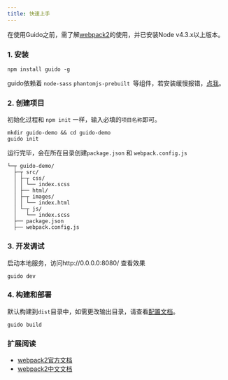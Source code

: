 ```yaml
---
title: 快速上手
---
```



在使用Guido之前，需了解[webpack2](https://webpack.js.org/)的使用，并已安装Node v4.3.x以上版本。


### 1. 安装

```shell
npm install guido -g
```

guido依赖着 `node-sass` `phantomjs-prebuilt `等组件，若安装缓慢报错，[点我](./npm-install-fail)。



### 2. 创建项目

初始化过程和 `npm init` 一样，输入必填的`项目名称`即可。

```shell
mkdir guido-demo && cd guido-demo
guido init
```

运行完毕，会在所在目录创建`package.json` 和 `webpack.config.js`

```shell
└─┬ guido-demo/
  ├─┬ src/
  │ ├─┬ css/
  │ │ └── index.scss
  │ ├── html/
  │ ├─┬ images/
  │ │ └── index.html
  │ └─┬ js/
  │   └── index.scss
  ├── package.json
  ├── webpack.config.js
```



### 3. 开发调试

启动本地服务，访问http://0.0.0.0:8080/ 查看效果

```shell
guido dev
```



### 4. 构建和部署

默认构建到`dist`目录中，如需更改输出目录，请查看[配置文档](./configuration)。

```shell
guido build
```





### 扩展阅读

- [webpack2官方文档](https://webpack.js.org/)
- [webpack2中文文档](http://www.css88.com/doc/webpack2/)

